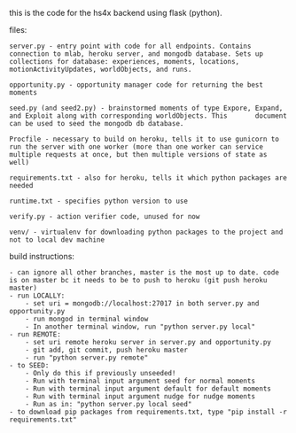 this is the code for the hs4x backend using flask (python).

files:

	server.py - entry point with code for all endpoints. Contains connection to mlab, heroku server, and mongodb database. Sets up 		collections for database: experiences, moments, locations, motionActivityUpdates, worldObjects, and runs.

	opportunity.py - opportunity manager code for returning the best moments
	
	seed.py (and seed2.py) - brainstormed moments of type Expore, Expand, and Exploit along with corresponding worldObjects. This 		document can be used to seed the mongodb db database.

	Procfile - necessary to build on heroku, tells it to use gunicorn to run the server with one worker (more than one worker can service multiple requests at once, but then multiple versions of state as well)

	requirements.txt - also for heroku, tells it which python packages are needed

	runtime.txt - specifies python version to use

	verify.py - action verifier code, unused for now

	venv/ - virtualenv for downloading python packages to the project and not to local dev machine

build instructions:

	- can ignore all other branches, master is the most up to date. code is on master bc it needs to be to push to heroku (git push heroku master)
	- run LOCALLY: 
		- set uri = mongodb://localhost:27017 in both server.py and opportunity.py
		- run mongod in terminal window
		- In another terminal window, run "python server.py local"
	- run REMOTE:
		- set uri remote heroku server in server.py and opportunity.py
		- git add, git commit, push heroku master
		- run "python server.py remote"
	- to SEED:
		- Only do this if previously unseeded!
		- Run with terminal input argument seed for normal moments
		- Run with terminal input argument default for default moments
		- Run with terminal input argument nudge for nudge moments
		- Run as in: "python server.py local seed" 
	- to download pip packages from requirements.txt, type "pip install -r requirements.txt"
